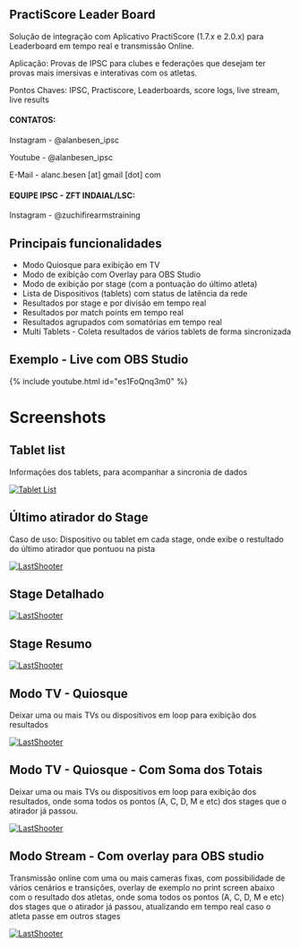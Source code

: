 ## PractiScore Leader Board

Solução de integração com Aplicativo PractiScore (1.7.x e 2.0.x) para Leaderboard em tempo real e transmissão Online. 

Aplicação: Provas de IPSC para clubes e federações que desejam ter provas mais imersivas e interativas com os atletas. 

Pontos Chaves: IPSC, Practiscore, Leaderboards, score logs, live stream, live results

#### CONTATOS:

Instagram - @alanbesen_ipsc

Youtube - @alanbesen_ipsc

E-Mail - alanc.besen [at] gmail [dot] com

#### EQUIPE IPSC - ZFT INDAIAL/LSC:
Instagram - @zuchifirearmstraining


## Principais funcionalidades

* Modo Quiosque para exibição em TV 
* Modo de exibição com Overlay para OBS Studio
* Modo de exibição por stage (com a pontuação do último atleta)
* Lista de Dispositivos (tablets) com status de latência da rede
* Resultados por stage e por divisão em tempo real
* Resultados por match points em tempo real
* Resultados agrupados com somatórias em tempo real
* Multi Tablets - Coleta resultados de vários tablets de forma sincronizada


## Exemplo - Live com OBS Studio

{% include youtube.html id="es1FoQnq3m0" %}


# Screenshots

## Tablet list

Informações dos tablets, para acompanhar a sincronia de dados 

[![Tablet List](docs/assets/tablet01.png)](docs/assets/tablet01.png)

## Último atirador do Stage

Caso de uso: Dispositivo ou tablet em cada stage, onde exibe o restultado do último atirador que pontuou na pista

[![LastShooter](docs/assets/lastshooter01.png)](docs/assets/lastshooter01.png)


## Stage Detalhado

[![LastShooter](docs/assets/stage01.png)](docs/assets/stage01.png)

## Stage Resumo

[![LastShooter](docs/assets/stage02.png)](docs/assets/stage02.png)

## Modo TV - Quiosque

Deixar uma ou mais TVs ou dispositivos em loop para exibição dos resultados

[![LastShooter](docs/assets/kiosk01.png)](docs/assets/kiosk01.png)

## Modo TV - Quiosque - Com Soma dos Totais

Deixar uma ou mais TVs ou dispositivos em loop para exibição dos resultados, onde soma todos os pontos (A, C, D, M e etc) dos stages que o atirador já passou. 

[![LastShooter](docs/assets/kiosk02.png)](docs/assets/kiosk02.png)

## Modo Stream - Com overlay para OBS studio

Transmissão online com uma ou mais cameras fixas, com possibilidade de vários cenários e transições, overlay de exemplo no print screen abaixo com o resultado dos atletas, onde soma todos os pontos (A, C, D, M e etc) dos stages que o atirador já passou, atualizando em tempo real caso o atleta passe em outros stages

[![LastShooter](docs/assets/youtube01.png)](docs/assets/youtube01.png)